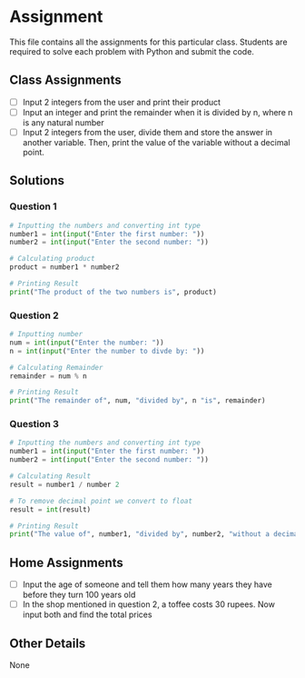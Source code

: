 # Assignment

This file contains all the assignments for this particular class. Students are required to solve each problem with Python and submit the code.

## Class Assignments

* [ ] Input 2 integers from the user and print their product
* [ ] Input an integer and print the remainder when it is divided by n, where n is any natural number
* [ ] Input 2 integers from the user, divide them and store the answer in another variable. Then, print the value of the variable without a decimal point.

## Solutions

### Question 1

```python
# Inputting the numbers and converting int type
number1 = int(input("Enter the first number: "))
number2 = int(input("Enter the second number: "))

# Calculating product
product = number1 * number2

# Printing Result
print("The product of the two numbers is", product)
```

### Question 2

```python
# Inputting number
num = int(input("Enter the number: "))
n = int(input("Enter the number to divde by: "))

# Calculating Remainder
remainder = num % n

# Printing Result
print("The remainder of", num, "divided by", n "is", remainder)
```

### Question 3

```python
# Inputting the numbers and converting int type
number1 = int(input("Enter the first number: "))
number2 = int(input("Enter the second number: "))

# Calculating Result
result = number1 / number 2

# To remove decimal point we convert to float
result = int(result)

# Printing Result
print("The value of", number1, "divided by", number2, "without a decimal point is", result)
```

## Home Assignments

* [ ] Input the age of someone and tell them how many years they have before they turn 100 years old
* [ ] In the shop mentioned in question 2, a toffee costs 30 rupees. Now input both and find the total prices

## Other Details

None